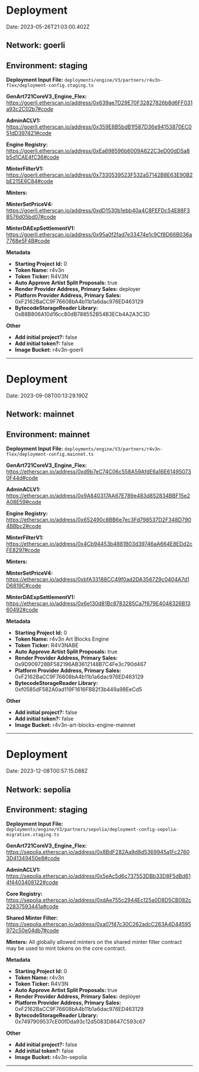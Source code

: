 # Deployment

Date: 2023-05-26T21:03:00.402Z

## **Network:** goerli

## **Environment:** staging

**Deployment Input File:** `deployments/engine/V3/partners/r4v3n-flex/deployment-config.staging.ts`

**GenArt721CoreV3_Engine_Flex:** https://goerli.etherscan.io/address/0x639ae7D29E70F32827826b8d6FF031a93c2C02b7#code

**AdminACLV1:** https://goerli.etherscan.io/address/0x359E8B5bdB1f587D36e94153870EC051dD397421#code

**Engine Registry:** https://goerli.etherscan.io/address/0xEa698596b6009A622C3eD00dD5a8b5d1CAE4fC36#code

**MinterFilterV1:** https://goerli.etherscan.io/address/0x7330539523F532a57142B8E63E90B2bE215E6C84#code

**Minters:**

**MinterSetPriceV4:** https://goerli.etherscan.io/address/0xdD1530b1ebb40a4C8FEFDc54E88F3B576d05bd07#code

**MinterDAExpSettlementV1:** https://goerli.etherscan.io/address/0x95a0f2fad7e33474e1c9Cf8D66B036a7768e5F4B#code

**Metadata**

- **Starting Project Id:** 0
- **Token Name:** r4v3n
- **Token Ticker:** R4V3N
- **Auto Approve Artist Split Proposals:** true
- **Render Provider Address, Primary Sales:** deployer
- **Platform Provider Address, Primary Sales:** 0xF2162BaCC9F76608bA4b11b1a6dac976ED463129
- **BytecodeStorageReader Library:** 0xB8B806A10d16cc80dB788552B54B3ECb4A2A3C3D

**Other**

- **Add initial project?:** false
- **Add initial token?:** false
- **Image Bucket:** r4v3n-goerli

---

# Deployment

Date: 2023-09-08T00:13:29.190Z

## **Network:** mainnet

## **Environment:** mainnet

**Deployment Input File:** `deployments/engine/V3/partners/r4v3n-flex/deployment-config.mainnet.ts`

**GenArt721CoreV3_Engine_Flex:** https://etherscan.io/address/0xd9b7eC74C06c558A59AfdE6a16E614950730F44d#code

**AdminACLV1:** https://etherscan.io/address/0x9A840317AA67E789e483d852834BBF15e2A08E59#code

**Engine Registry:** https://etherscan.io/address/0x652490c8BB6e7ec3Fd798537D2F348D7904BBbc2#code

**MinterFilterV1:** https://etherscan.io/address/0x4Cb94453b4881B03d39746aA664E8EDd2cFE8297#code

**Minters:**

**MinterSetPriceV4:** https://etherscan.io/address/0xbfA33188CC49f0ad2DA356729c0404A7d1D6819C#code

**MinterDAExpSettlementV1:** https://etherscan.io/address/0x6e130d81Bc8783285Ca7f679E4048326B1360492#code

**Metadata**

- **Starting Project Id:** 0
- **Token Name:** r4v3n Art Blocks Engine
- **Token Ticker:** R4V3NABE
- **Auto Approve Artist Split Proposals:** true
- **Render Provider Address, Primary Sales:** 0x9D909728BF582196AB3612148B7C4Fe3c790d467
- **Platform Provider Address, Primary Sales:** 0xF2162BaCC9F76608bA4b11b1a6dac976ED463129
- **BytecodeStorageReader Library:** 0xf0585dF582A0ad119F1616FB82f3b449a98EeCd5

**Other**

- **Add initial project?:** false
- **Add initial token?:** false
- **Image Bucket:** r4v3n-art-blocks-engine-mainnet

---

# Deployment

Date: 2023-12-08T00:57:15.088Z

## **Network:** sepolia

## **Environment:** staging

**Deployment Input File:** `deployments/engine/V3/partners/sepolia/deployment-config-sepolia-migration.staging.ts`

**GenArt721CoreV3_Engine_Flex:** https://sepolia.etherscan.io/address/0x8BdF282Aa9d8d5369945a1Fc27603D41349450e8#code

**AdminACLV1:** https://sepolia.etherscan.io/address/0x5eAc5d6c737553DBb33D8F5dBd614f4403408122#code

**Core Registry:** https://sepolia.etherscan.io/address/0xdAe755c2944Ec125a0D8D5CB082c22837593441a#code

**Shared Minter Filter:** https://sepolia.etherscan.io/address/0xa07f47c30C262adcC263A4D44595972c50e04db7#code

**Minters:** All globally allowed minters on the shared minter filter contract may be used to mint tokens on the core contract.

**Metadata**

- **Starting Project Id:** 0
- **Token Name:** r4v3n
- **Token Ticker:** R4V3N
- **Auto Approve Artist Split Proposals:** true
- **Render Provider Address, Primary Sales:** deployer
- **Platform Provider Address, Primary Sales:** 0xF2162BaCC9F76608bA4b11b1a6dac976ED463129
- **BytecodeStorageReader Library:** 0x7497909537cE00fDda93c12d5083D8647C593c67

**Other**

- **Add initial project?:** false
- **Add initial token?:** false
- **Image Bucket:** r4v3n-sepolia

---

